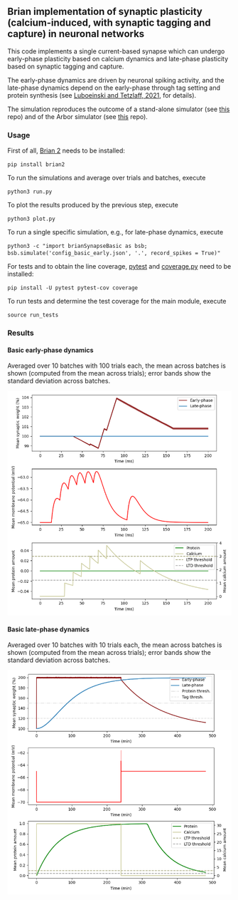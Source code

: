 ## Brian implementation of synaptic plasticity (calcium-induced, with synaptic tagging and capture) in neuronal networks 

This code implements a single current-based synapse which can undergo early-phase plasticity based on calcium dynamics and late-phase plasticity based on synaptic tagging and capture.

The early-phase dynamics are driven by neuronal spiking activity, and the late-phase dynamics depend on the early-phase through tag setting and protein synthesis (see [Luboeinski and Tetzlaff, 2021](https://doi.org/10.1038/s42003-021-01778-y), for details).

The simulation reproduces the outcome of a stand-alone simulator (see [this](https://github.com/jlubo/memory-consolidation-stc) repo) and of the Arbor simulator (see [this](https://github.com/jlubo/arbor_2N1S) repo).

### Usage

First of all, [Brian 2](https://briansimulator.org/) needs to be installed:
```
pip install brian2
```

To run the simulations and average over trials and batches, execute
```
python3 run.py
```

To plot the results produced by the previous step, execute
```
python3 plot.py
```

To run a single specific simulation, e.g., for late-phase dynamics, execute
```
python3 -c "import brianSynapseBasic as bsb; bsb.simulate('config_basic_early.json', '.', record_spikes = True)"
```

For tests and to obtain the line coverage, [pytest](https://pytest.org/) and [coverage.py](https://coverage.readthedocs.io/) need to be installed:
```
pip install -U pytest pytest-cov coverage
```

To run tests and determine the test coverage for the main module, execute
```
source run_tests
```

### Results

#### Basic early-phase dynamics
Averaged over 10 batches with 100 trials each, the mean across batches is shown (computed from the mean across trials); error bands show the standard deviation across batches.

![Basic early-phase dynamics](basic_early_10x100.png)

#### Basic late-phase dynamics
Averaged over 10 batches with 10 trials each, the mean across batches is shown (computed from the mean across trials); error bands show the standard deviation across batches.

![Basic late-phase dynamics](basic_late_10x10.png)
